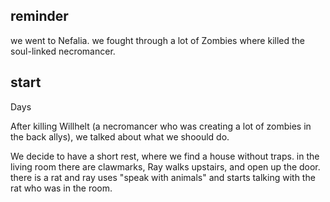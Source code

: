 ## reminder
we went to Nefalia.
we fought through a lot of  Zombies where killed the soul-linked necromancer.


## start

Days


After killing Willhelt (a necromancer who was creating a lot of zombies in the back allys), we talked about what we shoould do.

We decide to have a short rest, where we find a house without traps.
in the living room there are clawmarks,
Ray walks upstairs, and open up the door.
there is a rat and ray uses "speak with animals" and starts talking with the rat who was in the room.


